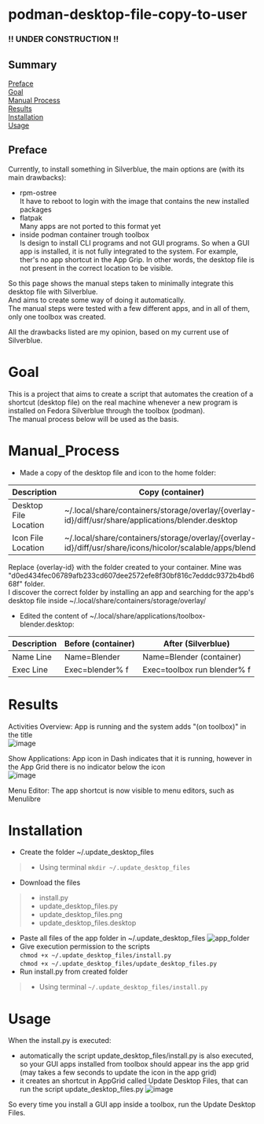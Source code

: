# podman-desktop-file-copy-to-user

### !! UNDER CONSTRUCTION !!

## Summary
[Preface](./README.md#Preface)  
[Goal](./README.md#Goal)  
[Manual Process](./README.md#Manual_Process)  
[Results](./README.md#Results)  
[Installation](./README.md#Installation)  
[Usage](./README.md#Usage)  



## Preface

Currently, to install something in Silverblue, the main options are (with its main drawbacks):
- rpm-ostree  
It have to reboot to login with the image that contains the new installed packages
- flatpak  
Many apps are not ported to this format yet
- inside podman container trough toolbox  
Is design to install CLI programs and not GUI programs. So when a GUI app is installed, it is not fully integrated to the system. For example, ther's no app shortcut in the App Grip. In other words, the desktop file is not present in the correct location to be visible.

So this page shows the manual steps taken to minimally integrate this desktop file with Silverblue.  
And aims to create some way of doing it automatically.  
The manual steps were tested with a few different apps, and in all of them, only one toolbox was created.

All the drawbacks listed are my opinion, based on my current use of Silverblue. 

# Goal
This is a project that aims to create a script that automates the creation of a shortcut (desktop file) on the real machine whenever a new program is installed on Fedora Silverblue through the toolbox (podman).  
The manual process below will be used as the basis.

# Manual_Process

- Made a copy of the desktop file and icon to the home folder:

| Description 	| Copy (container) 	| Paste (Silverblue) 	|
|-	|-	|-	|
| Desktop File Location 	| ~/.local/share/containers/storage/overlay/{overlay-id}/diff/usr/share/applications/blender.desktop 	| ~/.local/share/applications/toolbox-blender.desktop 	|
| Icon File Location 	| ~/.local/share/containers/storage/overlay/{overlay-id}/diff/usr/share/icons/hicolor/scalable/apps/blender.svg 	| /home/realgrm/.local/share/icons/hicolor/scalable/apps/toolbox/blender.svg 	|

Replace {overlay-id} with the folder created to your container. Mine was "d0ed434fec06789afb233cd607dee2572efe8f30bf816c7edddc9372b4bd668f" folder.  
I discover the correct folder by installing an app and searching for the app's desktop file inside ~/.local/share/containers/storage/overlay/  

- Edited the content of ~/.local/share/applications/toolbox-blender.desktop:

| Description 	| Before (container) 	| After (Silverblue) 	|
|-	|-	|-	|
| Name Line 	| Name=Blender 	| Name=Blender (container) 	|
| Exec Line 	| Exec=blender% f 	| Exec=toolbox run blender% f 	|

 # Results
 
Activities Overview: App is running and the system adds "(on toolbox)" in the title   
![image](https://user-images.githubusercontent.com/23300290/98615310-0ca01f00-22d9-11eb-853a-f9b45b307b42.png)

Show Applications: App icon in Dash indicates that it is running, however in the App Grid there is no indicator below the icon  
![image](https://user-images.githubusercontent.com/23300290/98615618-d616d400-22d9-11eb-8fce-3e3d3c09ffaa.png)

Menu Editor: The app shortcut is now visible to menu editors, such as Menulibre

# Installation

- Create the folder ~/.update_desktop_files
>- Using terminal 
`mkdir ~/.update_desktop_files`
- Download the files
>- install.py
>- update_desktop_files.py
>- update_desktop_files.png
>- update_desktop_files.desktop
- Paste all files of the app folder in ~/.update_desktop_files
![app_folder](https://user-images.githubusercontent.com/23300290/99392225-2255ab80-28ba-11eb-9615-89a62f13c0ed.png)
- Give execution permission to the scripts  
`chmod +x ~/.update_desktop_files/install.py`  
`chmod +x ~/.update_desktop_files/update_desktop_files.py`
- Run install.py from created folder
>- Using terminal `~/.update_desktop_files/install.py`

# Usage

When the install.py is executed:
- automatically the script update_desktop_files/install.py is also executed, so your GUI apps installed from toolbox should appear ins the app grid (may takes a few seconds to update the icon in the app grid)
- it creates an shortcut in AppGrid called Update Desktop Files, that can run the script update_desktop_files.py
![image](https://user-images.githubusercontent.com/23300290/99393880-c2accf80-28bc-11eb-8815-8b063d499fb7.png)

So every time you install a GUI app inside a toolbox, run the Update Desktop Files.

